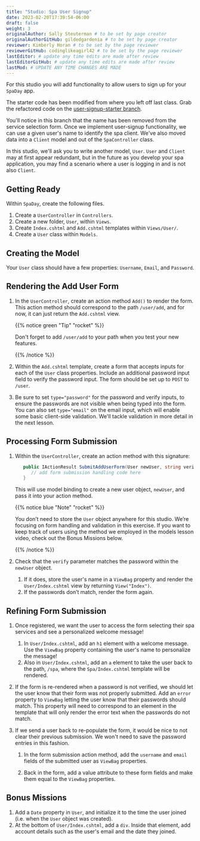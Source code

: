 ```yaml
---
title: "Studio: Spa User Signup"
date: 2023-02-20T17:39:54-06:00
draft: false
weight: 3
originalAuthor: Sally Steuterman # to be set by page creator
originalAuthorGitHub: gildedgardenia # to be set by page creator
reviewer: Kimberly Horan # to be set by the page reviewer
reviewerGitHub: codinglikeagirl42 # to be set by the page reviewer
lastEditor: # update any time edits are made after review
lastEditorGitHub: # update any time edits are made after review
lastMod: # UPDATE ANY TIME CHANGES ARE MADE
---
```


For this studio you will add functionality to allow users to sign up for your `SpaDay` app. 

The starter code has been modified from where you left off last class. Grab the refactored code 
on the [user-signup-starter branch](https://github.com/LaunchCodeEducation/SpaDayStudio6/tree/user-signup-starter). 

You'll notice in this branch that the name has been removed from the service selection form. Once we
implement user-signup functionality, we can use a given user's name to identify the spa client. We've also 
moved data into a `Client` model and out of the `SpaController` class.

In this studio, we'll ask you to write another model, `User`. `User` and `Client` may at first 
appear redundant, but in the future as you develop your spa application, you may find a scenario where 
a user is logging in and is not also `Client`.

## Getting Ready

Within `SpaDay`, create the following files. 

1. Create a `UserController` in `Controllers`.
1. Create a new folder, `User`, within `Views`. 
1. Create `Index.cshtml` and `Add.cshtml` templates within `Views/User/`. 
1. Create a `User` class within `Models`.

## Creating the Model

Your `User` class should have a few properties: `Username`, `Email`, and `Password`. 

## Rendering the Add User Form

1. In the `UserController`, create an action method `Add()` to
   render the form. This action method should correspond to the path
   `/user/add`, and for now, it can just return the `Add.cshtml` view.

   {{% notice green "Tip" "rocket" %}}

   Don't forget to add `/user/add` to your path when you test your new features. 
   
   {{% /notice %}}

1. Within the `Add.cshtml` template, create a form that accepts inputs for
   each of the `User` class properties. Include an additional password input field to verify 
   the password input. The form should be set up to `POST` to `/user`. 

1. Be sure to set `type="password"` for the password and verify inputs,
   to ensure the passwords are not visible when being typed into the form.
   You can also set `type="email"` on the email input, which will enable
   some basic client-side validation. We'll tackle validation in more detail 
   in the next lesson. 

## Processing Form Submission

1. Within the `UserController`, create an action method with this signature:

   ```csharp
      public IActionResult SubmitAddUserForm(User newUser, string verify) {
         // add form submission handling code here
      }
   ```

   This will use model binding to create a new user object, `newUser`, and
   pass it into your action method. 

   {{% notice blue "Note" "rocket" %}}
   
   You don’t need to store the `User` object anywhere for this studio.
   We’re focusing on form handling and validation in this exercise. If you
   want to keep track of users using the method we employed in the models
   lesson video, check out the Bonus Missions below.

   {{% /notice %}}

1. Check that the `verify` parameter matches the
   password within the `newUser` object.
   
   1. If it does, store the user's name in a `ViewBag` property and render the `User/Index.cshtml` view by returning `View("Index")`.
   1. If the passwords don’t match, render the form again.

## Refining Form Submission

1. Once registered, we want the user to access the form selecting their spa services and see a personalized welcome message!

   1. In `User/Index.cshtml`, add an `h1` element with a welcome message. Use the `ViewBag` property containing the user's name to personalize the message!
   1. Also in `User/Index.cshtml`, add an `a` element to take the user back to the path, `/spa`, where the `Spa/Index.cshtml` template will be rendered.

1. If the form is re-rendered when a password is not verified, we should let the user know that their form
   was not properly submitted. Add an `error` property to `ViewBag` letting the user know 
   that their passwords should match. This property will need to correspond to an element in the template that will only render the error text when the passwords do not match.

1. If we send a user back to re-populate the form, it would be nice to not clear their previous 
   submission. We won't need to save the password entries in this fashion.
   
   1. In the form submission action method, add the `username` and `email` fields of the submitted user as 
      `ViewBag` properties. 
   
   1. Back in the form, add a value attribute to these form fields and make them equal to the
      `ViewBag` properties. 

## Bonus Missions

1. Add a `Date` property in `User`, and initialize it to the time the
   user joined (i.e. when the `User` object was created).
1. At the bottom of `User/Index.cshtml`, add a `div`.
   Inside that element, add account details such as the user's email and the date they joined.